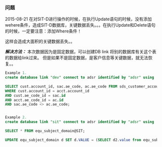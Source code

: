 ### 问题
2015-08-21 在对SIT-D进行操作的时候，在执行Update语句的时候，没有添加wehere条件，造成SIT-D数据库，关键数据丢失。。。在执行Update和Delete语句的时候，一定要注意：添加Where条件！

这样会造成大面积的关键数据丢失。。

***解决方法：***
本次数据因为是固定数据，可以创建DB link 将别的数据库有关这个表的数据给link过来。
但是如果不是固定数据，是客户信息等关键数据，就无法恢复。。
```sql
Example 1.
create database link "dev" connect to adsr identified by "adsr" using '(DESCRIPTION = (ADDRESS_LIST =  (ADDRESS = (PROTOCOL = TCP)(HOST = 192.168.102.150)(PORT = 1521)) )  (CONNECT_DATA =  (SERVICE_NAME = adsruat) ) )';
 
SELECT cust.account_id, sac.ae_code, ac.ae_code FROM sds_customer_account acct, sds_customer_account@DEV CUST, SDS_AE_CODE@DEV SAC, SDS_AE_CODE ac
WHERE cust.account_id = acct.account_id
AND cust.ae_code_id = sac.id
AND acct.ae_code_id = ac.id
AND sac.ae_code <> ac.ae_code;


Example 2.
create database link "sit" connect to adsr identified by "adsr" using '(DESCRIPTION = (ADDRESS_LIST =  (ADDRESS = (PROTOCOL = TCP)(HOST = 192.168.102.155)(PORT = 1521)) )  (CONNECT_DATA =  (SERVICE_NAME = adsrsit) ) )';
 
SELECT * FROM equ_subject_domain@SIT;
 
UPDATE equ_subject_domain d SET d.VALUE = (SELECT d2.value from equ_subject_domain@SIT d2 where d2.id= d.id); 
```
